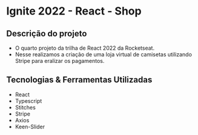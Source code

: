 # Ignite 2022 - React - Shop

## Descrição do projeto
- O quarto projeto da trilha de React 2022 da Rocketseat.
- Nesse realizamos a criação de uma loja virtual de camisetas utilizando Stripe para eralizar os pagamentos.

## Tecnologias & Ferramentas Utilizadas
- React
- Typescript
- Stitches
- Stripe
- Axios
- Keen-Slider
